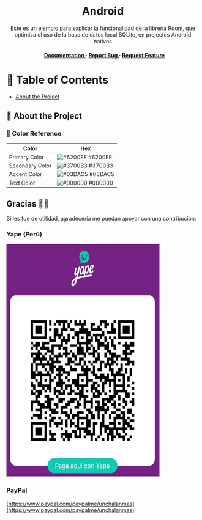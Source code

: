 <div align='center'>

<h1>Android</h1>
<p>Este es un ejemplo para explicar la funcionalidad de la librería Room, que optimiza el uso de la base de datos local SQLite, en projectos Android nativos</p>

<h4> <span> · </span> <a href="https://github.com/un-chalan-mas/android-room-products-example/blob/master/README.md"> Documentation </a> <span> · </span> <a href="https://github.com/un-chalan-mas/android-room-products-example/issues"> Report Bug </a> <span> · </span> <a href="https://github.com/un-chalan-mas/android-room-products-example/issues"> Request Feature </a> </h4>


</div>

# :notebook_with_decorative_cover: Table of Contents

- [About the Project](#star2-about-the-project)


## :star2: About the Project

### :art: Color Reference
| Color | Hex |
| --------------- | ---------------------------------------------------------------- |
| Primary Color | ![#6200EE](https://via.placeholder.com/10/6200EE?text=+) #6200EE |
| Secondary Color | ![#3700B3](https://via.placeholder.com/10/3700B3?text=+) #3700B3 |
| Accent Color | ![#03DAC5](https://via.placeholder.com/10/03DAC5?text=+) #03DAC5 |
| Text Color | ![#000000](https://via.placeholder.com/10/000000?text=+) #000000 |

## Gracias 🙌🏻
Si les fue de utilidad, agradecería me puedan apoyar con una contribución:

### Yape (Perú)
<img src="https://github.com/un-chalan-mas/un-chalan-mas/blob/main/media/image/qr_yape.JPG" width=400 height=608/>

### PayPal
[https://www.paypal.com/paypalme/unchalanmas](https://www.paypal.com/paypalme/unchalanmas)